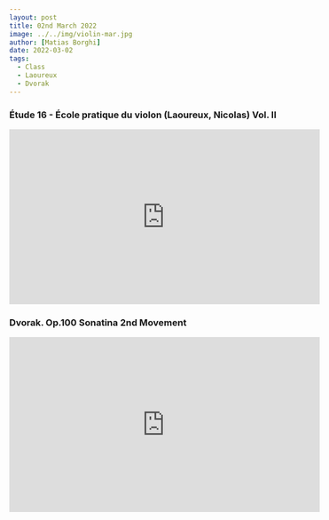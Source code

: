 ```yaml
---
layout: post
title: 02nd March 2022
image: ../../img/violin-mar.jpg
author: [Matias Borghi]
date: 2022-03-02
tags:
  - Class
  - Laoureux
  - Dvorak
---
```


### Étude 16 - École pratique du violon (Laoureux, Nicolas) Vol. II

<iframe width="560" height="315" src="https://www.youtube.com/embed/F1FepopuKyM" title="YouTube video player" frameborder="0" allow="accelerometer; autoplay; clipboard-write; encrypted-media; gyroscope; picture-in-picture" allowfullscreen></iframe>

### Dvorak. Op.100 Sonatina 2nd Movement

<iframe width="560" height="315" src="https://www.youtube.com/embed/RROSHZl3GNw" title="YouTube video player" frameborder="0" allow="accelerometer; autoplay; clipboard-write; encrypted-media; gyroscope; picture-in-picture" allowfullscreen></iframe>
